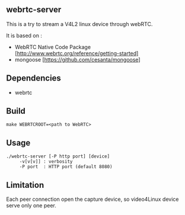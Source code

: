 webrtc-server
-------------

This is a try to stream a V4L2 linux device through webRTC.

It is based on :
 * WebRTC Native Code Package [http://www.webrtc.org/reference/getting-started]
 * mongoose [https://github.com/cesanta/mongoose]

Dependencies
------------
 - webrtc
 
Build
------- 
	make WEBRTCROOT=<path to WebRTC>
	
Usage
-----
	./webrtc-server [-P http port] [device]
		 -v[v[v]] : verbosity
		 -P port  : HTTP port (default 8080)

Limitation
----------
Each peer connection open the capture device, so video4Linux device serve only one peer.
